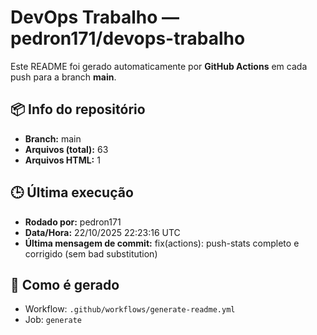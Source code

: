 # DevOps Trabalho — pedron171/devops-trabalho

Este README foi gerado automaticamente por **GitHub Actions** em cada push para a branch **main**.

## 📦 Info do repositório
- **Branch:** main
- **Arquivos (total):** 63
- **Arquivos HTML:** 1

## 🕒 Última execução
- **Rodado por:** pedron171
- **Data/Hora:** 22/10/2025 22:23:16 UTC
- **Última mensagem de commit:** fix(actions): push-stats completo e corrigido (sem bad substitution)

## 🔧 Como é gerado
- Workflow: `.github/workflows/generate-readme.yml`
- Job: `generate`
